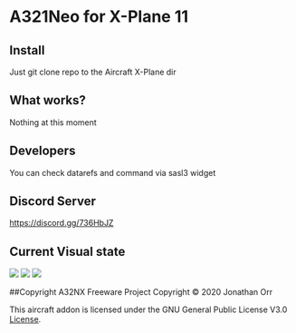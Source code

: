 # A321Neo for X-Plane 11

## Install
Just git clone repo to the Aircraft X-Plane dir

## What works?

Nothing at this moment


## Developers

You can check datarefs and command via sasl3 widget


## Discord Server
https://discord.gg/736HbJZ


## Current Visual state
![](https://cdn.discordapp.com/attachments/700005517900251166/702020125129310229/unknown.png)
![](https://cdn.discordapp.com/attachments/700005517900251166/700982689401929738/image0.jpg)
![](https://cdn.discordapp.com/attachments/700005517900251166/700258576676945920/A321_-_2020-04-16_4.15.24_pm.png)

##Copyright
A32NX Freeware Project
Copyright © 2020 Jonathan Orr

This aircraft addon is licensed under the GNU General Public License V3.0 [License](LICENSE).
